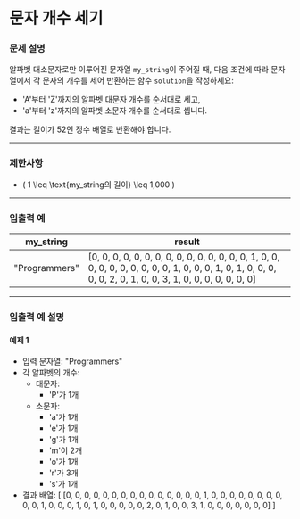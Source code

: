 # 문자 개수 세기

### 문제 설명
알파벳 대소문자로만 이루어진 문자열 `my_string`이 주어질 때, 다음 조건에 따라 문자열에서 각 문자의 개수를 세어 반환하는 함수 `solution`을 작성하세요:
- 'A'부터 'Z'까지의 알파벳 대문자 개수를 순서대로 세고,
- 'a'부터 'z'까지의 알파벳 소문자 개수를 순서대로 셉니다.

결과는 길이가 52인 정수 배열로 반환해야 합니다.

---

### 제한사항
- \( 1 \leq \text{my_string의 길이} \leq 1,000 \)

---

### 입출력 예

| my_string     | result                                                                                                                                                       |
|---------------|--------------------------------------------------------------------------------------------------------------------------------------------------------------|
| "Programmers" | [0, 0, 0, 0, 0, 0, 0, 0, 0, 0, 0, 0, 0, 0, 0, 1, 0, 0, 0, 0, 0, 0, 0, 0, 0, 0, 1, 0, 0, 0, 1, 0, 1, 0, 0, 0, 0, 0, 2, 0, 1, 0, 0, 3, 1, 0, 0, 0, 0, 0, 0, 0] |

---

### 입출력 예 설명

#### 예제 1
- 입력 문자열: "Programmers"
- 각 알파벳의 개수:
  - 대문자:
    - 'P'가 1개
  - 소문자:
    - 'a'가 1개
    - 'e'가 1개
    - 'g'가 1개
    - 'm'이 2개
    - 'o'가 1개
    - 'r'가 3개
    - 's'가 1개
- 결과 배열:
  \[
  [0, 0, 0, 0, 0, 0, 0, 0, 0, 0, 0, 0, 0, 0, 0, 1, 0, 0, 0, 0, 0, 0, 0, 0, 0, 0, 1, 0, 0, 0, 1, 0, 1, 0, 0, 0, 0, 0, 2, 0, 1, 0, 0, 3, 1, 0, 0, 0, 0, 0, 0, 0]
  \]